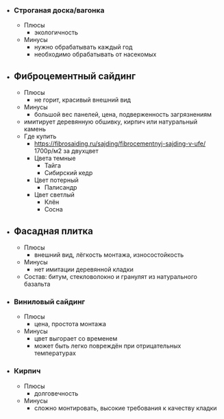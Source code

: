 - ### Строганая доска/вагонка
	- Плюсы
		-  экологичность
	- Минусы
		- нужно обрабатывать каждый год
		- необходимо обрабатывать от насекомых
- ## Фиброцементный сайдинг
	- Плюсы
		- не горит, красивый внешний вид
	- Минусы
		- большой вес панелей, цена, подверженность загрязнениям
	- имитирует деревянную обшивку, кирпич или натуральный камень
	- Где купить
		- https://fibrosaiding.ru/sajding/fibrocementnyj-sajding-v-ufe/ 1700р/м2 за двухцвет
		- Цвета темные
			- Тайга
			- Сибирский кедр
		- Цвет потерный
			- Палисандр
		- Цвет светлый
			- Клён
			- Сосна
- ## Фасадная плитка
	- Плюсы
		- внешний вид, лёгкость монтажа, износостойкость
	- Минусы
		- нет имитации деревянной кладки
	- Состав: битум, стекловолокно и гранулят из натурального базальта
- ### Виниловый сайдинг
	- Плюсы
		- цена, простота монтажа
	- Минусы
		-  цвет выгорает со временем
		- может быть легко повреждён при отрицательных температурах
- ### Кирпич
	- Плюсы
		- долговечность
	- Минусы
		-  сложно монтировать, высокие требования к качеству кладки